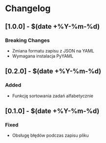 # Changelog

## [1.0.0] - $(date +%Y-%m-%d)
### Breaking Changes
- Zmiana formatu zapisu z JSON na YAML
- Wymagana instalacja PyYAML

## [0.2.0] - $(date +%Y-%m-%d)
### Added
- Funkcję sortowania zadań alfabetycznie

## [0.1.0] - $(date +%Y-%m-%d)
### Fixed
- Obsługę błędów podczas zapisu pliku
